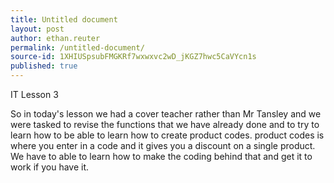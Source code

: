 ```yaml
---
title: Untitled document
layout: post
author: ethan.reuter
permalink: /untitled-document/
source-id: 1XHIUSpsubFMGKRf7wxwxvc2wD_jKGZ7hwc5CaVYcn1s
published: true
---
```

IT Lesson 3

So in today's lesson we had a cover teacher rather than Mr Tansley and we were tasked to revise the functions that we have already done and to try to learn how to be able to learn how to create product codes. product codes is where you enter in a code and it gives you a discount on a single product. We have to able to learn how to make the coding behind that and get it to work if you have it. 

